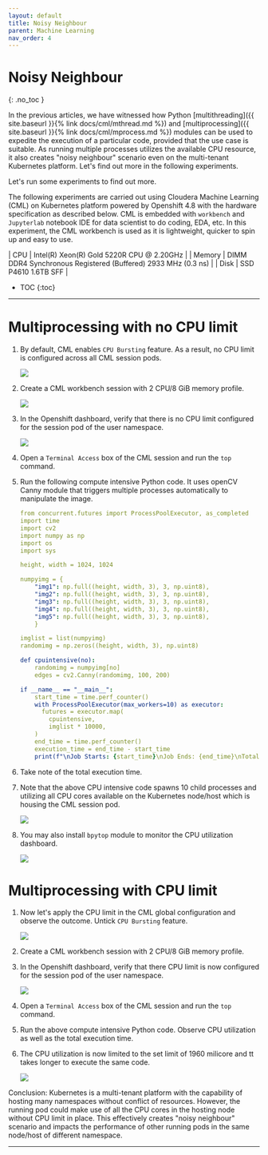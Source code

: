 ```yaml
---
layout: default
title: Noisy Neighbour
parent: Machine Learning
nav_order: 4
---
```


# Noisy Neighbour
{: .no_toc }

In the previous articles, we have witnessed how Python [multithreading]({{ site.baseurl }}{% link docs/cml/mthread.md %}) and [multiprocessing]({{ site.baseurl }}{% link docs/cml/mprocess.md %}) modules can be used to expedite the execution of a particular code, provided that the use case is suitable. As running multiple processes utilizes the available CPU resource, it also creates "noisy neighbour" scenario even on the multi-tenant Kubernetes platform. Let's find out more in the following experiments.

Let's run some experiments to find out more.

The following experiments are carried out using Cloudera Machine Learning (CML) on Kubernetes platform powered by Openshift 4.8 with the hardware specification as described below. CML is embedded with `workbench` and `Jupyterlab` notebook IDE for data scientist to do coding, EDA, etc. In this experiment, the CML workbench is used as it is lightweight, quicker to spin up and easy to use.

| CPU          | Intel(R) Xeon(R) Gold 5220R CPU @ 2.20GHz | 
| Memory  | DIMM DDR4 Synchronous Registered (Buffered) 2933 MHz (0.3 ns) | 
| Disk | SSD P4610 1.6TB SFF    | 

- TOC
{:toc}

---
# Multiprocessing with no CPU limit

1. By default, CML enables `CPU Bursting` feature. As a result, no CPU limit is configured across all CML session pods.

    ![](../../assets/images/cml/nn1.png)    
 
2. Create a CML workbench session with 2 CPU/8 GiB memory profile. 

    ![](../../assets/images/cml/nn2.png) 
    
3. In the Openshift dashboard, verify that there is no CPU limit configured for the session pod of the user namespace.

    ![](../../assets/images/cml/nn3.png) 
    
    
4. Open a `Terminal Access` box of the CML session and run the `top` command.


5. Run the following compute intensive Python code. It uses openCV Canny module that triggers multiple processes automatically to manipulate the image.

    ```yaml
    from concurrent.futures import ProcessPoolExecutor, as_completed
    import time
    import cv2
    import numpy as np
    import os
    import sys
    
    height, width = 1024, 1024

    numpyimg = {
        "img1": np.full((height, width, 3), 3, np.uint8),
        "img2": np.full((height, width, 3), 3, np.uint8),
        "img3": np.full((height, width, 3), 3, np.uint8),
        "img4": np.full((height, width, 3), 3, np.uint8),
        "img5": np.full((height, width, 3), 3, np.uint8),
        }

    imglist = list(numpyimg)
    randomimg = np.zeros((height, width, 3), np.uint8)

    def cpuintensive(no):    
        randomimg = numpyimg[no]
        edges = cv2.Canny(randomimg, 100, 200)
    
    if __name__ == "__main__":
        start_time = time.perf_counter()
        with ProcessPoolExecutor(max_workers=10) as executor:
          futures = executor.map(
            cpuintensive,
            imglist * 10000,         
        )
        end_time = time.perf_counter() 
        execution_time = end_time - start_time  
        print(f"\nJob Starts: {start_time}\nJob Ends: {end_time}\nTotals Execution Time:{execution_time:0.2f} seconds.")
    ```

6. Take note of the total execution time.

7. Note that the above CPU intensive code spawns 10 child processes and utilizing all CPU cores available on the Kubernetes node/host which is housing the CML session pod. 

    ![](../../assets/images/cml/nn4.png) 
    
8. You may also install `bpytop` module to monitor the CPU utilization dashboard. 

    ![](../../assets/images/cml/nn5.png) 
    

# Multiprocessing with CPU limit

1. Now let's apply the CPU limit in the CML global configuration and observe the outcome. Untick `CPU Bursting` feature.

    ![](../../assets/images/cml/nn6.png)  

2. Create a CML workbench session with 2 CPU/8 GiB memory profile. 

3. In the Openshift dashboard, verify that there CPU limit is now configured for the session pod of the user namespace.

    ![](../../assets/images/cml/nn7.png)    
    
4. Open a `Terminal Access` box of the CML session and run the `top` command.

5. Run the above compute intensive Python code. Observe CPU utilization as well as the total execution time.

6. The CPU utilization is now limited to the set limit of 1960 milicore and tt takes longer to execute the same code.
 
    ![](../../assets/images/cml/nn8.png)  


Conclusion: Kubernetes is a multi-tenant platform with the capability of hosting many namespaces without conflict of resources. However, the running pod could make use of all the CPU cores in the hosting node without CPU limit in place. This effectively creates "noisy neighbour" scenario and impacts the performance of other running pods in the same node/host of different namespace.

---